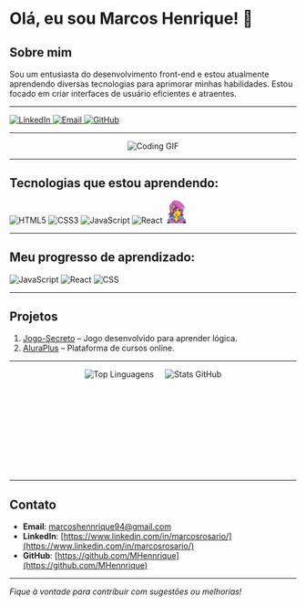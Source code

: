# Olá, eu sou Marcos Henrique! 👋

## Sobre mim
Sou um entusiasta do desenvolvimento front-end e estou atualmente aprendendo diversas tecnologias para aprimorar minhas habilidades. Estou focado em criar interfaces de usuário eficientes e atraentes.

---

<!-- Badges de contato -->
<p>
  <a href="https://www.linkedin.com/in/marcosrosario/" target="_blank">
    <img alt="LinkedIn" src="https://img.shields.io/badge/-LinkedIn-blue?style=flat&logo=linkedin&logoColor=white" />
  </a>
  <a href="mailto:marcoshennrique94@gmail.com" target="_blank">
    <img alt="Email" src="https://img.shields.io/badge/-Email-c14438?style=flat&logo=gmail&logoColor=white" />
  </a>
  <a href="https://github.com/MHennrique" target="_blank">
    <img alt="GitHub" src="https://img.shields.io/badge/-GitHub-181717?style=flat&logo=github&logoColor=white" />
  </a>
</p>

---

<!-- Imagem ou banner animado (exemplo genérico, pode trocar) -->
<p align="center">
  <img src="https://media.giphy.com/media/v1.Y2lkPTc5MGI3NjExZTVjNDU5MTI5ZmI3MTFkNmU0ZDg1MGI5NzE1ZjE0YmZhNGM5YmEyZiZjdD1n/SV4u7z2GQur3p7TNOo/giphy.gif" alt="Coding GIF" width="400"/>
</p>

---

<!-- Seção de skills com ícones -->
## Tecnologias que estou aprendendo:

<p>
  <img alt="HTML5" src="https://cdn.jsdelivr.net/gh/devicons/devicon/icons/html5/html5-original.svg" width="40" height="40"/>
  <img alt="CSS3" src="https://cdn.jsdelivr.net/gh/devicons/devicon/icons/css3/css3-original.svg" width="40" height="40"/>
  <img alt="JavaScript" src="https://cdn.jsdelivr.net/gh/devicons/devicon/icons/javascript/javascript-original.svg" width="40" height="40"/>
  <img alt="React" src="https://cdn.jsdelivr.net/gh/devicons/devicon/icons/react/react-original.svg" width="40" height="40"/>
  <img alt="Emotion" src="https://raw.githubusercontent.com/emotion-js/emotion/main/emotion.png" width="40" height="40"/>
</p>

---

<!-- Barra de progresso -->
## Meu progresso de aprendizado:

![JavaScript](https://progress-bar.dev/80/?title=JavaScript)
![React](https://progress-bar.dev/65/?title=React)
![CSS](https://progress-bar.dev/90/?title=CSS)

---

<!-- Projetos com links -->
## Projetos

1. [Jogo-Secreto](https://github.com/MHennrique/Jogo-Secreto) – Jogo desenvolvido para aprender lógica.
2. [AluraPlus](https://github.com/MHennrique/AluraPlus) – Plataforma de cursos online.

---

<!-- GitHub stats cards lado a lado -->
<div style="display: flex; gap: 20px; justify-content: center;">

  <img src="https://github-readme-stats.vercel.app/api/top-langs/?username=MHennrique&layout=compact&langs_count=7&theme=dracula" alt="Top Linguagens" height="180" />

  <img src="https://github-readme-stats.vercel.app/api?username=MHennrique&show_icons=true&theme=dracula&include_all_commits=true&count_private=true" alt="Stats GitHub" height="180" />

</div>

---

## Contato
- **Email**: [marcoshennrique94@gmail.com](mailto:marcoshennrique94@gmail.com)  
- **LinkedIn**: [https://www.linkedin.com/in/marcosrosario/](https://www.linkedin.com/in/marcosrosario/)  
- **GitHub**: [https://github.com/MHennrique](https://github.com/MHennrique)

---

_Fique à vontade para contribuir com sugestões ou melhorias!_  
